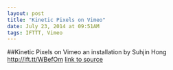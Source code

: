 ```yaml
---
layout: post
title: "Kinetic Pixels on Vimeo"
date: July 23, 2014 at 09:51AM
tags: IFTTT, Vimeo
---
```

##Kinetic Pixels on Vimeo
an installation by Suhjin Hong http://ift.tt/WBefOm
[link to source](http://ift.tt/12FrquZ) 
